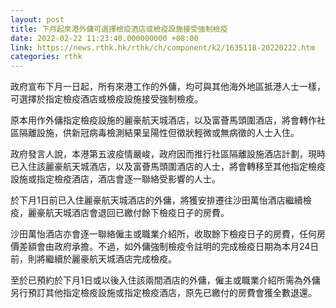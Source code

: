 ```yaml
---
layout: post
title: 下月起來港外傭可選擇檢疫酒店或檢疫設施接受強制檢疫
date: 2022-02-22 11:23:40.000000000 +08:00
link: https://news.rthk.hk/rthk/ch/component/k2/1635118-20220222.htm
categories: rthk
---
```


政府宣布下月一日起，所有來港工作的外傭，均可與其他海外地區抵港人士一樣，可選擇於指定檢疫酒店或檢疫設施接受強制檢疫。

原本用作外傭指定檢疫設施的麗豪航天城酒店，以及富薈馬頭圍酒店，將會轉作社區隔離設施，供新冠病毒檢測結果呈陽性但徵狀輕微或無病徵的人士入住。

政府發言人說，本港第五波疫情嚴峻，政府因而推行社區隔離設施酒店計劃，現時已入住該麗豪航天城酒店，以及富薈馬頭圍酒店的人士，將會轉移至其他指定檢疫設施或指定檢疫酒店，酒店會逐一聯絡受影響的人士。

於下月1日前已入住麗豪航天城酒店的外傭，將獲安排遷往沙田萬怡酒店繼續檢疫，麗豪航天城酒店會退回已繳付餘下檢疫日子的房費。

沙田萬怡酒店亦會逐一聯絡僱主或職業介紹所，收取餘下檢疫日子的房費，任何房價差額會由政府承擔。不過，如外傭強制檢疫令註明的完成檢疫日期為本月24日前，則將繼續於麗豪航天城酒店完成檢疫。

至於已預約於下月1日或以後入住該兩間酒店的外傭，僱主或職業介紹所需為外傭另行預訂其他指定檢疫設施或指定檢疫酒店，原先已繳付的房費會獲全數退還。

